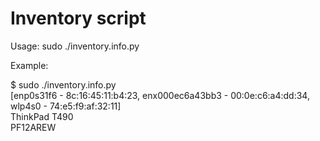 # Inventory script

Usage: sudo ./inventory.info.py

Example:

$ sudo ./inventory.info.py                                                       
[enp0s31f6 - 8c:16:45:11:b4:23, enx000ec6a43bb3 - 00:0e:c6:a4:dd:34, wlp4s0 - 74:e5:f9:af:32:11]                                           
ThinkPad T490                                                                                                                            
PF12AREW
